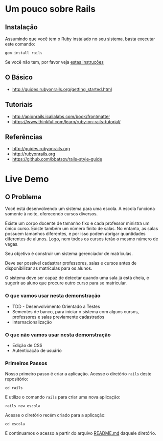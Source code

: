 # Um pouco sobre Rails


## Instalação

Assumindo que você tem o Ruby instalado no seu sistema, basta executar este
comando:

```
gem install rails
```

Se você não tem, por favor veja [estas
instruções](https://github.com/aramisf/ncr/blob/master/README.ruby.md)


## O Básico

  - http://guides.rubyonrails.org/getting_started.html


## Tutoriais

  - http://apionrails.icalialabs.com/book/frontmatter
  - https://www.thinkful.com/learn/ruby-on-rails-tutorial/


## Referências

  - http://guides.rubyonrails.org
  - http://rubyonrails.org
  - https://github.com/bbatsov/rails-style-guide


# Live Demo


## O Problema

Você está desenvolvendo um sistema para uma escola. A escola funciona somente à
noite, oferecendo cursos diversos.

Existe um corpo docente de tamanho fixo e cada professor ministra um único curso.
Existe também um número finito de salas. No entanto, as salas possuem tamanhos
diferentes, e por isso podem abrigar quantidades diferentes de alunos. Logo, nem
todos os cursos terão o mesmo número de vagas.

Seu objetivo é construir um sistema gerenciador de matrículas.

Deve ser possível cadastrar professores, salas e cursos antes de disponibilizar
as matrículas para os alunos.

O sistema deve ser capaz de detectar quando uma sala já está cheia, e sugerir ao
aluno que procure outro curso para se matricular.


### O que vamos usar nesta demonstração

  - TDD - Desenvolvimento Orientado a Testes
  - Sementes de banco, para iniciar o sistema com alguns cursos, professores e
    salas previamente cadastrados
  - Internacionalização


### O que não vamos usar nesta demonstração

  - Edição de CSS
  - Autenticação de usuário


### Primeiros Passos

Nosso primeiro passo é criar a aplicação. Acesse o diretório `rails` deste
repositório:

```
cd rails
```

E utilize o comando `rails` para criar uma nova aplicação:

```
rails new escola
```

Acesse o diretório recém criado para a aplicação:

```
cd escola
```


E continuamos o acesso a partir do arquivo
[README.md](https://github.com/aramisf/ncr/blob/master/rails/escola/README.md) daquele
diretório.



